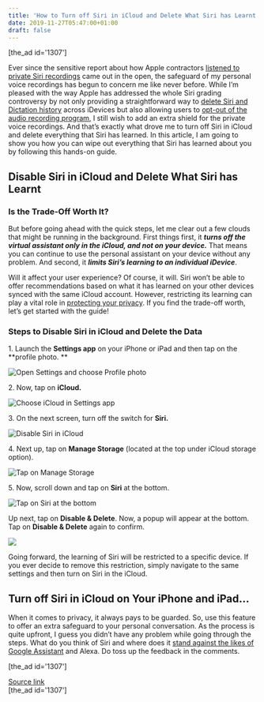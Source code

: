 ```yaml
---
title: 'How to Turn off Siri in iCloud and Delete What Siri has Learnt'
date: 2019-11-27T05:47:00+01:00
draft: false
---
```


\[the\_ad id='1307'\]  
  

  

Ever since the sensitive report about how Apple contractors [listened to private Siri recordings](https://beebom.com/apple-contractors-listen-siri-audio-samples/) came out in the open, the safeguard of my personal voice recordings has begun to concern me like never before. While I’m pleased with the way Apple has addressed the whole Siri grading controversy by not only providing a straightforward way to [delete Siri and Dictation history](https://beebom.com/how-delete-siri-dictation-history-macos-catalina/) across iDevices but also allowing users to [opt-out of the audio recording program](https://beebom.com/how-opt-out-siri-audio-recordings-iphone-ipad-mac-watch-tv/), I still wish to add an extra shield for the private voice recordings. And that’s exactly what drove me to turn off Siri in iCloud and delete everything that Siri has learned. In this article, I am going to show you how you can wipe out everything that Siri has learned about you by following this hands-on guide.  

Disable Siri in iCloud and Delete What Siri has Learnt
------------------------------------------------------

  

### Is the Trade-Off Worth It?

  

But before going ahead with the quick steps, let me clear out a few clouds that might be running in the background. First things first, it _**turns off the virtual assistant only in the iCloud, and not on your device.**_ That means you can continue to use the personal assistant on your device without any problem. And second, it **_limits Siri’s learning to an individual iDevice_**.  

Will it affect your user experience? Of course, it will. Siri won’t be able to offer recommendations based on what it has learned on your other devices synced with the same iCloud account. However, restricting its learning can play a vital role in [protecting your privacy](https://beebom.com/improve-security-privacy-tips-ios-13/). If you find the trade-off worth, let’s get started with the guide!  

### Steps to Disable Siri in iCloud and Delete the Data

  

1\. Launch the **Settings app** on your iPhone or iPad and then tap on the **profile photo. **  

![Open Settings and choose Profile photo](https://beebom.com/wp-content/uploads/2019/11/Open-Settings-and-choose-Profile-photo.jpg)

2\. Now, tap on **iCloud.**  

![Choose iCloud in Settings app](https://beebom.com/wp-content/uploads/2019/11/Choose-iCloud-in-Settings-app-.jpg)

3\. On the next screen, turn off the switch for **Siri.**  

![Disable Siri in iCloud](https://beebom.com/wp-content/uploads/2019/11/Disable-Siri-in-iCloud.jpg)

  
  

  

4\. Next up, tap on **Manage Storage** (located at the top under iCloud storage option).  

![Tap on Manage Storage](https://beebom.com/wp-content/uploads/2019/11/Tap-on-Manage-Storage-.jpg)

5\. Now, scroll down and tap on **Siri** at the bottom.  

![Tap on Siri at the bottom](https://beebom.com/wp-content/uploads/2019/11/Tap-on-Siri-at-the-bottom.jpg)

Up next, tap on **Disable & Delete**. Now, a popup will appear at the bottom. Tap on **Disable & Delete** again to confirm.  

![](https://beebom.com/wp-content/uploads/2019/11/Disable-and-delete-Siri-in-iCloud-1.jpg)

Going forward, the learning of Siri will be restricted to a specific device. If you ever decide to remove this restriction, simply navigate to the same settings and then turn on Siri in the iCloud.  

Turn off Siri in iCloud on Your iPhone and iPad…
------------------------------------------------

  

When it comes to privacy, it always pays to be guarded. So, use this feature to offer an extra safeguard to your personal conversation. As the process is quite upfront, I guess you didn’t have any problem while going through the steps. What do you think of Siri and where does it [stand against the likes of Google Assistant](https://beebom.com/bixby-vs-google-assistant-vs-siri/) and Alexa. Do toss up the feedback in the comments.  

  
  
\[the\_ad id='1307'\]  
  
[Source link](https://beebom.com/how-turn-off-siri-icloud-delete-what-siri-learnt/)  
\[the\_ad id='1307'\]